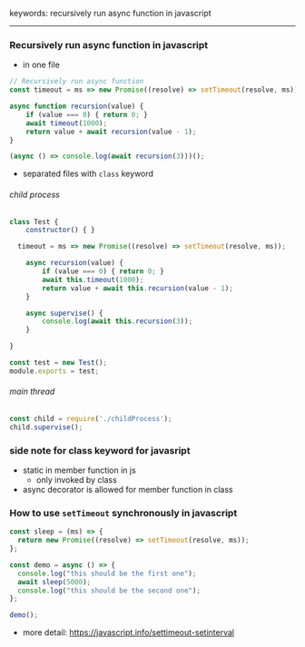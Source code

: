 keywords: recursively run async function in javascript

---
### Recursively run async function in javascript
* in one file
```javascript 
// Recursively run async function
const timeout = ms => new Promise((resolve) => setTimeout(resolve, ms));

async function recursion(value) {
	if (value === 0) { return 0; }
	await timeout(1000);
	return value + await recursion(value - 1);
}

(async () => console.log(await recursion(3)))();
```

* separated files with `class` keyword
###### child process
```js
class Test {
	constructor() { }

  timeout = ms => new Promise((resolve) => setTimeout(resolve, ms));

	async recursion(value) {
		if (value === 0) { return 0; }
		await this.timeout(1000);
		return value + await this.recursion(value - 1);
	}

	async supervise() {
		console.log(await this.recursion(3));
	}

}

const test = new Test();
module.exports = test;
```

###### main thread
```js
const child = require('./childProcess');
child.supervise();
```

### side note for class keyword for javasript
* static in member function in js
  * only invoked by class
* async decorator is allowed for member function in class

### How to use `setTimeout` synchronously in javascript
```javascript
const sleep = (ms) => {
  return new Promise((resolve) => setTimeout(resolve, ms));
};

const demo = async () => {
  console.log("this should be the first one");
  await sleep(5000);
  console.log("this should be the second one");
};

demo();
```
* more detail: https://javascript.info/settimeout-setinterval